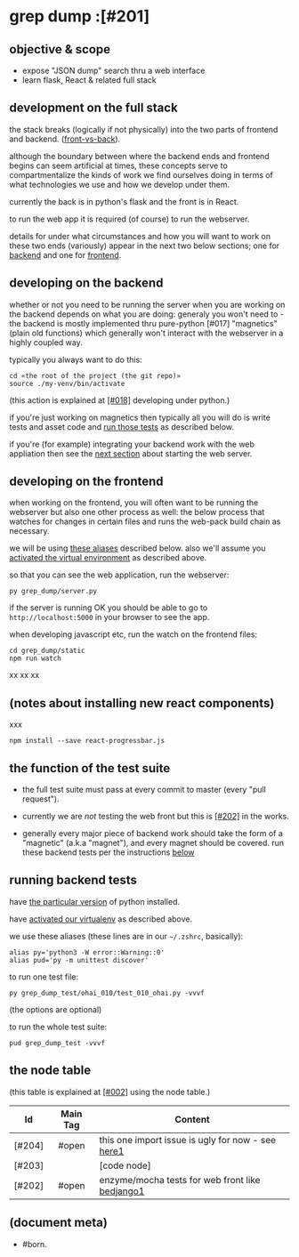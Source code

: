 # grep dump :[#201]

## objective & scope

  - expose "JSON dump" search thru a web interface
  - learn flask, React & related full stack




## development on the full stack

the stack breaks (logically if not physically) into the two parts of
frontend and backend. ([front-vs-back]).

although the boundary between where the backend ends and frontend begins
can seem artificial at times, these concepts serve to compartmentalize the
kinds of work we find ourselves doing in terms of what technologies we use
and how we develop under them.

currently the back is in python's flask and the front is in React.

to run the web app it is required (of course) to run the webserver.

details for under what circumstances and how you will want to work on these
two ends (variously) appear in the next two below sections; one for
[backend](#venv-etc) and one for [frontend](#d).




## <a name='venv-etc'></a>developing on the backend

whether or not you need to be running the server when you are working
on the backend depends on what you are doing: generaly you won't need
to - the backend is mostly implemented thru pure-python [#017]
"magnetics" (plain old functions) which generally won't interact
with the webserver in a highly coupled way.

typically you always want to do this:

    cd «the root of the project (the git repo)»
    source ./my-venv/bin/activate

(this action is explained at [\[#018\]] developing under python.)

if you're just working on magnetics then typically all you will do
is write tests and asset code and [run those tests](#running-backend-tests)
as described below.

if you're (for example) integrating your backend work with the web
appliation then see the [next section](#d) about starting the web server.




## <a name=d></a>developing on the frontend

when working on the frontend, you will often want to be running the
webserver but also one other process as well: the below process that
watches for changes in certain files and runs the web-pack build chain
as necessary.

we will be using [these aliases](#aliases) described below. also we'll
assume you [activated the virtual environment](#venv-etc) as described above.

so that you can see the web application, run the webserver:

    py grep_dump/server.py

if the server is running OK you should be able to go to
`http://localhost:5000` in your browser to see the app.

when developing javascript etc, run the watch on the frontend files:

    cd grep_dump/static
    npm run watch


xx xx xx




## <a name=e></a>(notes about installing new react components)

xxx

    npm install --save react-progressbar.js




## the function of the test suite

  - the full test suite must pass at every commit to master (every "pull request").

  - currently we are *not* testing the web front but this is [\[#202\]](#202) in the works.

  - generally every major piece of backend work should take the form of
    a "magnetic" (a.k.a "magnet"), and every magnet should be covered.
    run these backend tests per the instructions [below](#running-backend-tests)




## <a name='running-backend-tests'></a>running backend tests

have [the particular version][018_pyver] of python installed.

have [activated our virtualenv](#venv-etc) as described above.

we use these <a name='aliases'>aliases</a>
(these lines are in our `~/.zshrc`, basically):

    alias py='python3 -W error::Warning::0'
    alias pud='py -m unittest discover'

to run one test file:

    py grep_dump_test/ohai_010/test_010_ohai.py -vvvf

(the options are optional)

to run the whole test suite:

    pud grep_dump_test -vvvf




## <a name="node-table"></a>the node table

(this table is explained at [\[#002\]] using the node table.)

| Id                        | Main Tag | Content
|---------------------------|:-----:|-
|                [#204]     | #open | this one import issue is ugly for now - see [here1]
|                [#203]     |       | [code node]
|<a name=202></a>[#202]     | #open | enzyme/mocha tests for web front like [bedjango1]



[018_pyver]: ../doc/118-installing-and-deploying-python.md#python-version
[\[#018\]]: ../README.md#018
[\[#002\]]: ../README.md#002
[here1]: https://docs.python.org/3/tutorial/modules.html#intra-package-references
[bedjango1]: http://www.bedjango.com/blog/how-to-build-web-app-react-redux-and-flask/

[front-vs-back]: https://twitter.com/PainPoint/status/966749439963508736




## (document meta)

  - #born.
